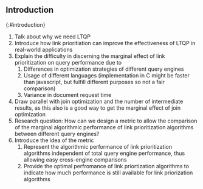 ## Introduction
{:#introduction}

1. Talk about why we need LTQP
2. Introduce how link prioritiation can improve the effectiveness of LTQP in real-world applications
3. Explain the difficulty in discerning the marginal effect of link prioritization on query performance due to
    1. Differences in optimization strategies of different query engines  
    2. Usage of different languages (implementation in C might be faster than javascript, but fulfill different purposes so not a fair comparison)
    3. Variance in document request time
4. Draw parallel with join optimization and the number of intermediate results, as this also is a good way to get the marginal effect of join optimization
5. Research question: How can we design a metric to allow the comparison of the marginal algorithmic performance of link prioritization algorithms between different query engines?
6. Introduce the idea of the metric
    1. Represent the algorithmic performance of link prioritization algorithms independent of total query engine performance, thus allowing easy cross-engine comparisons
    2. Provide the optimal perfromance of link priortization algorithms to indicate how much performance is still available for link priorization algorithms
